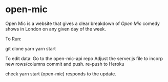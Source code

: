 # open-mic

Open Mic is a website that gives a clear breakdown of _Open Mic_ comedy shows in London on any given day of the week.

To Run:

git clone
yarn
yarn start

To edit data:
Go to the open-mic-api repo
Adjust the server.js file to incorp new rows/columns
commit and push.
re-push to Heroku

check yarn start (open-mic) responds to the update.
